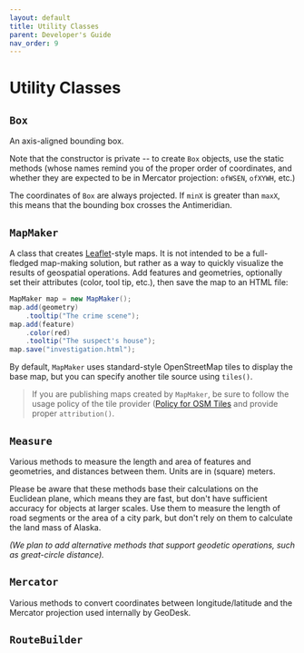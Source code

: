 ```yaml
---
layout: default
title: Utility Classes
parent: Developer's Guide
nav_order: 9
---
```


# Utility Classes

## `Box`

An axis-aligned bounding box. 

Note that the constructor is private -- to create `Box` objects, use the static methods (whose names remind you of the proper order of coordinates, and whether they are expected to be in Mercator projection: `ofWSEN`, `ofXYWH`, etc.)

The coordinates of `Box` are always projected. If `minX` is greater than `maxX`, this means that the bounding box crosses the Antimeridian.  

## `MapMaker`

A class that creates [Leaflet](http://www.leafletjs.com)-style maps. It is not intended to be a full-fledged map-making solution, but rather as a way to quickly visualize the results of geospatial operations. Add features and geometries, optionally set their attributes (color, tool tip, etc.), then save the map to an HTML file:

```java
MapMaker map = new MapMaker();
map.add(geometry)
    .tooltip("The crime scene");
map.add(feature)
    .color(red)
    .tooltip("The suspect's house");
map.save("investigation.html");
```

By default, `MapMaker` uses standard-style OpenStreetMap tiles to display the base map, but you can specify another tile source using `tiles()`. 

<blockquote class="important" markdown="1">

If you are publishing maps created by `MapMaker`, be sure to follow the usage policy of the
tile provider ([Policy for OSM Tiles](https://operations.osmfoundation.org/policies/tiles/) and provide proper `attribution()`.

</blockquote>

## `Measure`

Various methods to measure the length and area of features and geometries, and distances between them. Units are in (square) meters.

Please be aware that these methods base their calculations on the Euclidean plane, which means they are fast, but don't have sufficient accuracy for objects at larger scales. Use them to measure the length of road segments or the area of a city park, but don't rely on them to calculate the land mass of Alaska.  

*(We plan to add alternative methods that support geodetic operations, such as great-circle distance).*    

## `Mercator`

Various methods to convert coordinates between longitude/latitude and the Mercator projection used internally by GeoDesk. 

## `RouteBuilder`

